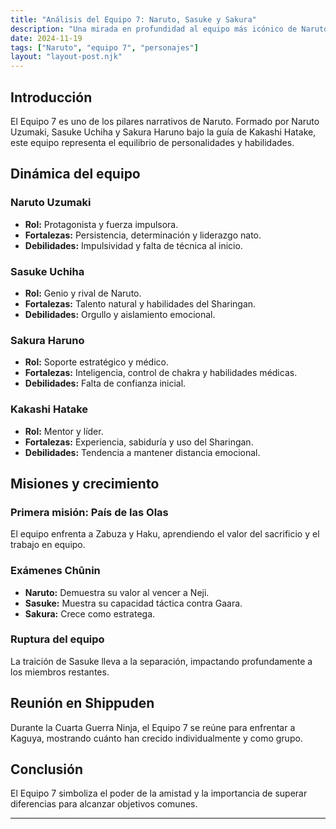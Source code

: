 ```yaml
---
title: "Análisis del Equipo 7: Naruto, Sasuke y Sakura"
description: "Una mirada en profundidad al equipo más icónico de Naruto y su evolución a lo largo de la serie."
date: 2024-11-19
tags: ["Naruto", "equipo 7", "personajes"]
layout: "layout-post.njk"
---
```


## Introducción

El Equipo 7 es uno de los pilares narrativos de Naruto. Formado por Naruto Uzumaki, Sasuke Uchiha y Sakura Haruno bajo la guía de Kakashi Hatake, este equipo representa el equilibrio de personalidades y habilidades.

## Dinámica del equipo

### Naruto Uzumaki
- **Rol:** Protagonista y fuerza impulsora.
- **Fortalezas:** Persistencia, determinación y liderazgo nato.
- **Debilidades:** Impulsividad y falta de técnica al inicio.

### Sasuke Uchiha
- **Rol:** Genio y rival de Naruto.
- **Fortalezas:** Talento natural y habilidades del Sharingan.
- **Debilidades:** Orgullo y aislamiento emocional.

### Sakura Haruno
- **Rol:** Soporte estratégico y médico.
- **Fortalezas:** Inteligencia, control de chakra y habilidades médicas.
- **Debilidades:** Falta de confianza inicial.

### Kakashi Hatake
- **Rol:** Mentor y líder.
- **Fortalezas:** Experiencia, sabiduría y uso del Sharingan.
- **Debilidades:** Tendencia a mantener distancia emocional.

## Misiones y crecimiento

### Primera misión: País de las Olas
El equipo enfrenta a Zabuza y Haku, aprendiendo el valor del sacrificio y el trabajo en equipo.

### Exámenes Chūnin
- **Naruto:** Demuestra su valor al vencer a Neji.
- **Sasuke:** Muestra su capacidad táctica contra Gaara.
- **Sakura:** Crece como estratega.

### Ruptura del equipo
La traición de Sasuke lleva a la separación, impactando profundamente a los miembros restantes.

## Reunión en Shippuden

Durante la Cuarta Guerra Ninja, el Equipo 7 se reúne para enfrentar a Kaguya, mostrando cuánto han crecido individualmente y como grupo.

## Conclusión

El Equipo 7 simboliza el poder de la amistad y la importancia de superar diferencias para alcanzar objetivos comunes.

---


